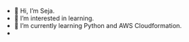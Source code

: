 - 👋 Hi, I’m Seja.
- 👀 I’m interested in learning.
- 🌱 I’m currently learning Python and AWS Cloudformation.
- 
<!---
seja-naklova/seja-naklova is a ✨ special ✨ repository because its `README.md` (this file) appears on your GitHub profile.
You can click the Preview link to take a look at your changes.
--->
